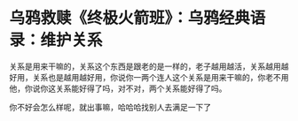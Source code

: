 # 乌鸦救赎《终极火箭班》：乌鸦经典语录：维护关系

关系是用来干嘛的，关系这个东西是跟老的是一样的，老子越用越活，关系越用越好用，关系也是越用越好用，你说你一两个连人这个关系是用来干嘛的，你老不用他，你说你这关系能好得了吗，对不对，两个关系能好得了吗。

你不好会怎么样呢，就出事嘛，哈哈哈找别人去满足一下了